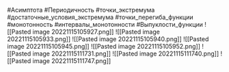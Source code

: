 #Асимптота
#Периодичность
#точки_экстремума
#достаточные_условия_экстремума
#точки_перегиба_функции
#монотонность
#интервалы_монотонности
#Выпуклости_функции
![[Pasted image 20221115105927.png]]
![[Pasted image 20221115105933.png]]
![[Pasted image 20221115105940.png]]
![[Pasted image 20221115105945.png]]
![[Pasted image 20221115105952.png]]
![[Pasted image 20221115111731.png]]
![[Pasted image 20221115111740.png]]
![[Pasted image 20221115111747.png]]